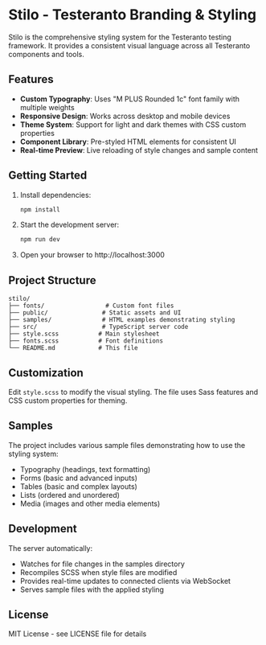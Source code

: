 # Stilo - Testeranto Branding & Styling

Stilo is the comprehensive styling system for the Testeranto testing framework. It provides a consistent visual language across all Testeranto components and tools.

## Features

- **Custom Typography**: Uses "M PLUS Rounded 1c" font family with multiple weights
- **Responsive Design**: Works across desktop and mobile devices
- **Theme System**: Support for light and dark themes with CSS custom properties
- **Component Library**: Pre-styled HTML elements for consistent UI
- **Real-time Preview**: Live reloading of style changes and sample content

## Getting Started

1. Install dependencies:
   ```bash
   npm install
   ```

2. Start the development server:
   ```bash
   npm run dev
   ```

3. Open your browser to http://localhost:3000

## Project Structure

```
stilo/
├── fonts/                 # Custom font files
├── public/               # Static assets and UI
├── samples/              # HTML examples demonstrating styling
├── src/                  # TypeScript server code
├── style.scss           # Main stylesheet
├── fonts.scss           # Font definitions
└── README.md            # This file
```

## Customization

Edit `style.scss` to modify the visual styling. The file uses Sass features and CSS custom properties for theming.

## Samples

The project includes various sample files demonstrating how to use the styling system:
- Typography (headings, text formatting)
- Forms (basic and advanced inputs)
- Tables (basic and complex layouts)
- Lists (ordered and unordered)
- Media (images and other media elements)

## Development

The server automatically:
- Watches for file changes in the samples directory
- Recompiles SCSS when style files are modified
- Provides real-time updates to connected clients via WebSocket
- Serves sample files with the applied styling

## License

MIT License - see LICENSE file for details
